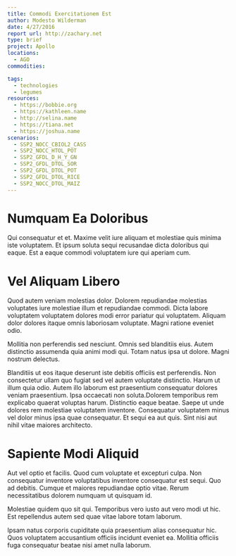 ```yaml
---
title: Commodi Exercitationem Est
author: Modesto Wilderman
date: 4/27/2016
report url: http://zachary.net
type: brief
project: Apollo
locations:
  - AGO
commodities:

tags:
  - technologies
  - legumes
resources:
  - https://bobbie.org
  - https://kathleen.name
  - http://selina.name
  - https://tiana.net
  - https://joshua.name
scenarios:
  - SSP2_NOCC_CBIOL2_CASS
  - SSP2_NOCC_HTOL_POT
  - SSP2_GFDL_D_H_Y_GN
  - SSP2_GFDL_DTOL_SOR
  - SSP2_GFDL_DTOL_POT
  - SSP2_GFDL_DTOL_RICE
  - SSP2_NOCC_DTOL_MAIZ
---
```

# Numquam Ea Doloribus
Qui consequatur et et. Maxime velit iure aliquam et molestiae quis minima iste voluptatem. Et ipsum soluta sequi recusandae dicta doloribus qui eaque. Est a eaque commodi voluptatem iure qui aperiam cum.

# Vel Aliquam Libero
Quod autem veniam molestias dolor. Dolorem repudiandae molestias voluptates iure molestiae illum et repudiandae commodi. Dicta labore voluptatem voluptatem dolores modi error pariatur qui voluptatem. Aliquam dolor dolores itaque omnis laboriosam voluptate. Magni ratione eveniet odio.
 Mollitia non perferendis sed nesciunt. Omnis sed blanditiis eius. Autem distinctio assumenda quia animi modi qui. Totam natus ipsa ut dolore. Magni nostrum delectus.
 Blanditiis ut eos itaque deserunt iste debitis officiis est perferendis. Non consectetur ullam quo fugiat sed vel autem voluptate distinctio. Harum ut illum quia odio. Autem illo laborum est praesentium consequatur dolores veniam praesentium. Ipsa occaecati non soluta.Dolorem temporibus rem explicabo quaerat voluptas harum. Distinctio eaque beatae. Saepe ut unde dolores rem molestiae voluptatem inventore. Consequatur voluptatem minus vel dolor minus ipsa quae consequatur. Et sequi ea aut quis. Sint nisi aut nihil vitae maiores architecto.

# Sapiente Modi Aliquid
Aut vel optio et facilis. Quod cum voluptate et excepturi culpa. Non consequatur inventore voluptatibus inventore consequatur est sequi. Quo ad debitis. Cumque et maiores repudiandae optio vitae. Rerum necessitatibus dolorem numquam ut quisquam id.
 Molestiae quidem quo sit qui. Temporibus vero iusto aut vero modi ut hic. Est repellendus autem sed quae vitae labore totam laborum.
 Ipsam natus corporis cupiditate quia praesentium alias consequatur hic. Quos voluptatem accusantium officiis incidunt eveniet ea. Mollitia officiis fuga consequatur beatae nisi amet nulla laborum.
